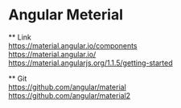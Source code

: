 # Angular Meterial

** Link  
https://material.angular.io/components  
https://material.angular.io/  
https://material.angularjs.org/1.1.5/getting-started

** Git  
https://github.com/angular/material  
https://github.com/angular/material2
